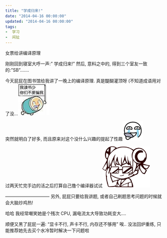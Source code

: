```yaml
---
title: "学成归来!"
date: "2014-04-16 00:00:00"
updated: "2014-04-16 00:00:00"
tags:
-  学习
-  闲扯
---
```



女票给讲编译原理

[](/notename/ "archive 20140416")

刚刚回到寝室大呼一声:” 学成归来!” 然后, 意料之中的, 得到三个室友一致的:”SB”…….

今天屁屁在图书馆给我讲了一晚上的编译原理. 真是醍醐灌顶呀 (不知道成语用对了没…![image_1bl05q7ge1nfe1rarokm18e0ogc9.png-18.6kB][1]

突然就明白了好多, 而且原来对这个没什么兴趣的提起了性趣![image_1bl05qkohf651vf716j61i0s1jk1m.png-3.7kB][2]

过两天忙完手边的活之后打算自己撸个编译器试试![image_1bl05r86oj77olc10og1j05b1k13.png-16.1kB][3]

——————————
另外, 屁屁只要给我讲题, 或者自己刷题思考问题的时候就会大脑炒鸡热!

哈哈 我经常嘲笑她是个残次 CPU, 漏电流太大导致功耗变大….

顺便又黑了屁屁一遍: “显卡不行, 声卡不行, 内存还不够用” 唉.. 没法回炉重练, 只能推荐她先去买个水冷暂时解决一下问题啦

  [1]: /images/a0975738ccdaf6f5953ff2642991746f.png
  [2]: /images/95f88a0e382a55a52622003369cc0042.png
  [3]: /images/a8be54c7a2194f4307274ef3d4e430af.png
